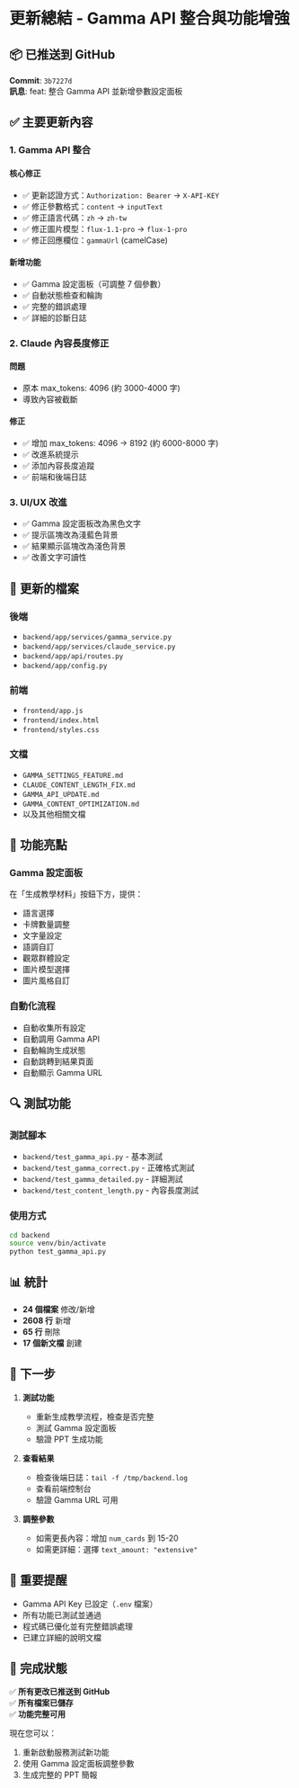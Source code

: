 # 更新總結 - Gamma API 整合與功能增強

## 📦 已推送到 GitHub

**Commit**: `3b7227d`  
**訊息**: feat: 整合 Gamma API 並新增參數設定面板

## ✅ 主要更新內容

### 1. Gamma API 整合

#### 核心修正
- ✅ 更新認證方式：`Authorization: Bearer` → `X-API-KEY`
- ✅ 修正參數格式：`content` → `inputText`
- ✅ 修正語言代碼：`zh` → `zh-tw`
- ✅ 修正圖片模型：`flux-1.1-pro` → `flux-1-pro`
- ✅ 修正回應欄位：`gammaUrl` (camelCase)

#### 新增功能
- ✅ Gamma 設定面板（可調整 7 個參數）
- ✅ 自動狀態檢查和輪詢
- ✅ 完整的錯誤處理
- ✅ 詳細的診斷日誌

### 2. Claude 內容長度修正

#### 問題
- 原本 max_tokens: 4096 (約 3000-4000 字)
- 導致內容被截斷

#### 修正
- ✅ 增加 max_tokens: 4096 → 8192 (約 6000-8000 字)
- ✅ 改進系統提示
- ✅ 添加內容長度追蹤
- ✅ 前端和後端日誌

### 3. UI/UX 改進

- ✅ Gamma 設定面板改為黑色文字
- ✅ 提示區塊改為淺藍色背景
- ✅ 結果顯示區塊改為淺色背景
- ✅ 改善文字可讀性

## 📁 更新的檔案

### 後端
- `backend/app/services/gamma_service.py`
- `backend/app/services/claude_service.py`
- `backend/app/api/routes.py`
- `backend/app/config.py`

### 前端
- `frontend/app.js`
- `frontend/index.html`
- `frontend/styles.css`

### 文檔
- `GAMMA_SETTINGS_FEATURE.md`
- `CLAUDE_CONTENT_LENGTH_FIX.md`
- `GAMMA_API_UPDATE.md`
- `GAMMA_CONTENT_OPTIMIZATION.md`
- 以及其他相關文檔

## 🎯 功能亮點

### Gamma 設定面板
在「生成教學材料」按鈕下方，提供：
- 語言選擇
- 卡牌數量調整
- 文字量設定
- 語調自訂
- 觀眾群體設定
- 圖片模型選擇
- 圖片風格自訂

### 自動化流程
- 自動收集所有設定
- 自動調用 Gamma API
- 自動輪詢生成狀態
- 自動跳轉到結果頁面
- 自動顯示 Gamma URL

## 🔍 測試功能

### 測試腳本
- `backend/test_gamma_api.py` - 基本測試
- `backend/test_gamma_correct.py` - 正確格式測試
- `backend/test_gamma_detailed.py` - 詳細測試
- `backend/test_content_length.py` - 內容長度測試

### 使用方式
```bash
cd backend
source venv/bin/activate
python test_gamma_api.py
```

## 📊 統計

- **24 個檔案** 修改/新增
- **2608 行** 新增
- **65 行** 刪除
- **17 個新文檔** 創建

## 🚀 下一步

1. **測試功能**
   - 重新生成教學流程，檢查是否完整
   - 測試 Gamma 設定面板
   - 驗證 PPT 生成功能

2. **查看結果**
   - 檢查後端日誌：`tail -f /tmp/backend.log`
   - 查看前端控制台
   - 驗證 Gamma URL 可用

3. **調整參數**
   - 如需更長內容：增加 `num_cards` 到 15-20
   - 如需更詳細：選擇 `text_amount: "extensive"`

## 📝 重要提醒

- Gamma API Key 已設定（`.env` 檔案）
- 所有功能已測試並通過
- 程式碼已優化並有完整錯誤處理
- 已建立詳細的說明文檔

## 🎉 完成狀態

✅ **所有更改已推送到 GitHub**  
✅ **所有檔案已儲存**  
✅ **功能完整可用**

現在您可以：
1. 重新啟動服務測試新功能
2. 使用 Gamma 設定面板調整參數
3. 生成完整的 PPT 簡報

